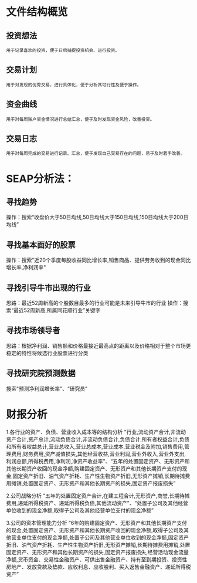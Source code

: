# 文件结构概览
## 投资想法
    用于记录喜欢的投资，便于日后捕捉投资机会、进行投资。

## 交易计划
    用于对发现的优秀交易，进行具体化，便于分析其可行性及便于操作。

## 资金曲线
    用于对每周账户资金情况进行总结汇总，便于及时发现资金风险，改善投资。

## 交易日志
    用于对每周完成的交易进行记录、汇总，便于发现自己交易存在的问题，易于及时着手改善。

# SEAP分析法：
## 寻找趋势
操作：搜索“收盘价大于50日均线,50日均线大于150日均线,150日均线大于200日均线”
## 寻找基本面好的股票
操作：搜索"近20个季度每股收益同比增长率,销售商品、提供劳务收到的现金同比增长率,净利润率"
## 寻找引导牛市出现的行业
思路：最近52周新高的个股数目最多的行业可能是未来引导牛市的行业
操作：搜索“最近52周新高,所属同花顺行业”关键字

## 寻找市场领导者
思路：根据净利润、销售额和价格最接近最高点的距离以及价格相对于整个市场更稳定的特性将候选行业股票进行分类

## 寻找研究院预测数据
搜索"预测净利润增长率"、“研究员”

# 财报分析
1.各行业的资产、负债、营业收入成本等的结构分析
"行业,流动资产合计,非流动资产合计,资产总计,流动负债合计,非流动负债合计,负债合计,所有者权益合计,负债和所有者权益总计,营业总收入,营业总成本,营业成本,营业税金及附加,销售费用,管理费用,财务费用,资产减值损失,其他经营收益,营业利润,营业外收入,营业外支出,利润总额,所得税费用,净利润,净资产收益率"、“五年的处置固定资产、无形资产和其他长期资产收回的现金净额,购建固定资产、无形资产和其他长期资产支付的现金,固定资产折旧、油气资产折耗、生产性生物资产折旧,无形资产摊销,长期待摊费用摊销,处置固定资产、无形资产和其他长期资产的损失,固定资产报废损失”

2.公司战略分析
“五年的处置固定资产合计,在建工程合计,无形资产,商誉,长期待摊费用,递延所得税资产、递延所得税负债,其他流动资产”、“处置子公司及其他经营单位收到的现金净额,取得子公司及其他经营单位支付的现金净额”

3.公司的资本管理能力分析
“6年的购建固定资产、无形资产和其他长期资产支付的现金,处置固定资产、无形资产和其他长期资产收回的现金净额,取得子公司及其他营业单位支付的现金净额,处置子公司及其他营业单位收到的现金净额,固定资产折旧、油气资产折耗、生产性生物资产折旧,无形资产摊销,长期待摊费用摊销,处置固定资产、无形资产和其他长期资产的损失,固定资产报废损失,经营活动现金流量净额,货币资金、交易性金融资产、可供出售金融资产、持有至到期投资、投资性房地产、发放贷款及垫款、应收利息、应收股利、买入返售金融资产、递延所得税资产”



